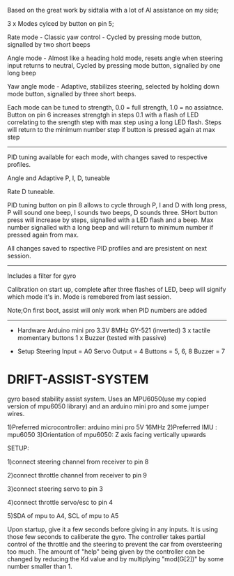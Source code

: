 Based on the great work by sidtalia with a lot of AI assistance on my side;

3 x Modes cylced by button on pin 5;

Rate mode - Classic yaw control - Cycled by pressing mode button, signalled by two short beeps

Angle mode - Almost like a heading hold mode, resets angle when steering input returns to neutral, Cycled by pressing mode button, signalled by one long beep

Yaw angle mode - Adaptive, stabilizes steering, selected by holding down mode button, signalled by three short beeps.

Each mode can be tuned to strength, 0.0 = full strength, 1.0 = no assiatnce. Button on pin 6 increases strengtgh in steps 0.1 with a flash of LED correlating to the srength step with max 
step using a long LED flash. Steps will return to the minimum number step if button is pressed again at max step 

_____________________

PID tuning available for each mode, with changes saved to respective profiles. 

Angle and Adaptive P, I, D, tuneable

Rate D tuneable. 

PID tuning button on pin 8 allows to cycle through P, I and D with long press, P will sound one beep, I sounds two beeps, D sounds three. SHort button press will increase by steps, signalled with a LED flash and a beep. Max number signalled with a long beep and will return to minimum number if pressed again from max.

All changes saved to rspective PID profiles and are presistent on next session.

_____________________

Includes a filter for gyro

Calibration on start up, complete after three flashes of LED, beep will signify which mode it's in. Mode is remebered from last session. 

Note;On first boot, assist will only work when PID numbers are added 

_____________________

- Hardware 
Arduino mini pro 3.3V 8MHz
GY-521 (inverted)
3 x tactile momentary buttons
1 x Buzzer (tested with passive)

- Setup
  Steering Input = A0
  Servo Output = 4
  Buttons = 5, 6, 8
  Buzzer = 7






# DRIFT-ASSIST-SYSTEM
gyro based stability assist system. Uses an MPU6050(use my copied version of mpu6050 library) and an arduino mini pro and some jumper wires.

1)Preferred microcontroller: arduino mini pro 5V 16MHz
2)Preferred IMU : mpu6050
3)Orientation of mpu6050: Z axis facing vertically upwards

SETUP: 

1)connect steering channel from receiver to pin 8

2)connect throttle channel from receiver to pin 9

3)connect steering servo to pin 3

4)connect throttle servo/esc to pin 4

5)SDA of mpu to A4, SCL of mpu to A5 

Upon startup, give it a few seconds before giving in any inputs. It is using those few seconds to caliberate the gyro. 
The controller takes partial control of the throttle and the steering to prevent the car from oversteering too much. The amount of "help"
being given by the controller can be changed by reducing the Kd value and by multiplying "mod(G[2])" by some number smaller than 1.
